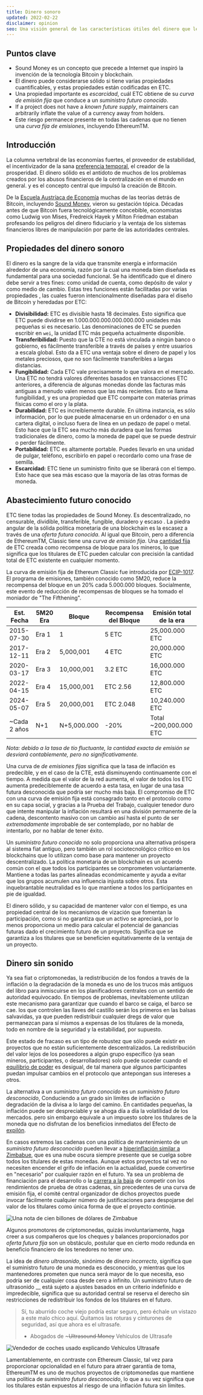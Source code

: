 ```yaml
---
title: Dinero sonoro
updated: 2022-02-22
disclaimer: opinion
seo: Una visión general de las características útiles del dinero que le dan valor y cómo algunos blockchains, incluyendo Ethereum Classic y Bitcoin, Aplicar intencionadamente estas características a su política monetaria para asegurar la descentralización y la longevidad.
---
```


## Puntos clave

- Sound Money es un concepto que precede a Internet que inspiró la invención de la tecnología Bitcoin y blockchain.
- El dinero puede considerarse sólido si tiene varias propiedades cuantificables, y estas propiedades están codificadas en ETC.
- Una propiedad importante es _escarcidad_, cuál ETC obtiene de su _curva de emisión fija_ que conduce a un _suministro futuro conocido_.
- If a project does not have a _known future supply_, maintainers can arbitrarily inflate the value of a currency away from holders.
- Este riesgo permanece presente en todas las cadenas que no tienen una _curva fija de emisiones_, incluyendo EthereumTM.

## Introducción

La columna vertebral de las economías fuertes, el proveedor de estabilidad, el incentivizador de la sana [preferencia temporal](https://www.youtube.com/watch?v=k5XbLm3pEfI), el creador de la prosperidad. El dinero sólido es el antídoto de muchos de los problemas creados por los abusos financieros de la centralización en el mundo en general. y es el concepto central que impulsó la creación de Bitcoin.

De la [Escuela Austríaca de Economía](https://mises.org/topics/bitcoin) muchas de las teorías detrás de Bitcoin, incluyendo [Sound Money](https://mises.org/library/principle-sound-money), vieron su gestación tópica. Décadas antes de que Bitcoin fuera tecnológicamente concebible, economistas como Ludwig von Mises, Fredreick Hayek y Milton Friedman estaban profesando los peligros del dinero fiduciario y la ventaja de los sistemas financieros libres de manipulación por parte de las autoridades centrales.

## Propiedades del dinero sonoro

El dinero es la sangre de la vida que transmite energía e información alrededor de una economía, razón por la cual una moneda bien diseñada es fundamental para una sociedad funcional. Se ha identificado que el dinero debe servir a tres fines: como unidad de cuenta, como depósito de valor y como medio de cambio. Estas tres funciones están facilitadas por varias propiedades [](https://cryptowhat.com/properties-of-sound-money/), las cuales fueron intencionalmente diseñadas para el diseño de Bitcoin y heredadas por ETC:

- **Divisibilidad:** ETC es divisible hasta 18 decimales. Esto significa que ETC puede dividirse en 1.000.000.000.000.000.000 unidades más pequeñas si es necesario. Las denominaciones de ETC se pueden escribir en `wei`, la unidad ETC más pequeña actualmente disponible.
- **Transferibilidad:** Puesto que la CTE no está vinculada a ningún banco o gobierno, es fácilmente transferible a través de países y entre usuarios a escala global. Esto da a ETC una ventaja sobre el dinero de papel y los metales preciosos, que no son fácilmente transferibles a largas distancias.
- **Fungibilidad:** Cada ETC vale precisamente lo que valora en el mercado. Una ETC no tendrá valores diferentes basados en transacciones ETC anteriores, a diferencia de algunas monedas donde las facturas más antiguas a menudo valen menos que las más recientes. Esto se llama fungibilidad, y es una propiedad que ETC comparte con materias primas físicas como el oro y la plata.
- **Durabilidad:** ETC es increíblemente durable. En última instancia, es sólo información, por lo que puede almacenarse en un ordenador o en una cartera digital, o incluso fuera de línea en un pedazo de papel o metal. Esto hace que la ETC sea mucho más duradera que las formas tradicionales de dinero, como la moneda de papel que se puede destruir o perder fácilmente.
- **Portabilidad:** ETC es altamente portable. Puedes llevarlo en una unidad de pulgar, teléfono, escribirlo en papel o recordarlo como una frase de semilla.
- **Escarcidad:** ETC tiene un suministro finito que se liberará con el tiempo. Esto hace que sea más escaso que la mayoría de las otras formas de moneda.

## Abastecimiento futuro conocido

ETC tiene todas las propiedades de Sound Money. Es descentralizado, no censurable, dividible, transferible, fungible, duradero y escaso . La piedra angular de la sólida política monetaria de una blockchain es la escasez a través de una _oferta futura conocida_. Al igual que Bitcoin, pero a diferencia de EthereumTM, Classic tiene una _curva de emisión fija_. Una [cantidad fija](https://etcis.money/) de ETC creada como recompensa de bloque para los mineros, lo que significa que los titulares de ETC pueden calcular con precisión la cantidad total de ETC existente en cualquier momento.

La curva de emisión fija de Ethereum Classic fue introducida por [ECIP-1017](https://ecips.ethereumclassic.org/ECIPs/ecip-1017). El programa de emisiones, también conocido como 5M20, reduce la recompensa del bloque en un 20% cada 5.000.000 bloques. Socialmente, este evento de reducción de recompensas de bloques se ha tomado el moniador de "The Fifthening".

| Est. Fecha   | 5M20 Era | Bloque      | Recompensa del Bloque | Emisión total de la era |
| ------------ | -------- | ----------- | --------------------- | ----------------------- |
| 2015-07-30   | Era 1    | 1           | 5 ETC                 | 25,000.000 ETC          |
| 2017-12-11   | Era 2    | 5,000,001   | 4 ETC                 | 20,000.000 ETC          |
| 2020-03-17   | Era 3    | 10,000,001  | 3.2 ETC               | 16,000.000 ETC          |
| 2022-04-15   | Era 4    | 15,000,001  | ETC 2.56              | 12,800.000 ETC          |
| 2024-05-07   | Era 5    | 20,000,001  | ETC 2.048             | 10,240.000 ETC          |
| ~Cada 2 años | N+1      | N+5,000.000 | -20%                  | Total ~200,000.000 ETC  |

_Nota: debido a la tasa de tío fluctuante, la cantidad exacta de emisión se desviará contablemente, pero no significativamente._

Una curva de _de emisiones fijas_ significa que la tasa de inflación es predecible, y en el caso de la CTE, está disminuyendo continuamente con el tiempo. A medida que el valor de la red aumenta, el valor de todos los ETC aumenta predeciblemente de acuerdo a esta tasa, en lugar de una tasa futura desconocida que podría ser mucho más baja. El compromiso de ETC con una curva de emisión fija está consagrado tanto en el protocolo como en su capa social, y gracias a la Prueba del Trabajo, cualquier tenedor duro que intente manipular la inflación resultará en una división permanente de la cadena, descontento masivo con un cambio así hasta el punto de ser _extremadamente_ improbable de ser contemplado, por no hablar de intentarlo, por no hablar de tener éxito.

Un _suministro futuro conocido_ no solo proporciona una alternativa próspera al sistema fiat antiguo, pero también un rol sociotecnológico crítico en los blockchains que lo utilizan como base para mantener un proyecto descentralizado. La política monetaria de un blockchain es un acuerdo común con el que todos los participantes se comprometen voluntariamente. Mantiene a todas las partes alineadas económicamente y ayuda a evitar que los grupos acumulen una influencia injusta sobre otros. Esta inquebrantable neutralidad es lo que mantiene a todos los participantes en pie de igualdad.

El dinero sólido, y su capacidad de mantener valor con el tiempo, es una propiedad central de los mecanismos de vización que fomentan la participación, como si no garantiza que un activo se apreciará, por lo menos proporciona un medio para calcular el potencial de ganancias futuras dado el crecimiento futuro de un proyecto. Significa que se garantiza a los titulares que se beneficien equitativamente de la ventaja de un proyecto.

## Dinero sin sonido

Ya sea fiat o criptomonedas, la redistribución de los fondos a través de la inflación o la degradación de la moneda es uno de los trucos más antiguos del libro para inmiscuirse en los planificadores centrales con un sentido de autoridad equivocado. En tiempos de problemas, inevitablemente utilizan este mecanismo para garantizar que cuando el barco se caiga, el barco se cae. los que controlen las llaves del castillo serán los primeros en las balsas salvavidas, ya que pueden redistribuir cualquier dregs de valor que permanezcan para sí mismos a expensas de los titulares de la moneda, todo en nombre de la seguridad y la estabilidad, por supuesto.

Este estado de fracaso es un tipo de robustez que sólo puede existir en proyectos que no están suficientemente descentralizados. La redistribución del valor lejos de los poseedores a algún grupo específico (ya sean mineros, participantes, o desarrolladores) solo puede suceder cuando el [equilibrio de poder](/why-classic/decentralism#balancing-power) es desigual, de tal manera que algunos participantes puedan impulsar cambios en el protocolo que antepongan sus intereses a otros.

La alternativa a un _suministro futuro conocido_ es un _suministro futuro desconocido_, Conduciendo a un grado sin límites de inflación o degradación de la divisa a lo largo del camino. En cantidades pequeñas, la inflación puede ser despreciable y se ahoga día a día la volatilidad de los mercados. pero sin embargo equivale a un impuesto sobre los titulares de la moneda que no disfrutan de los beneficios inmediatos del Efecto de [expilón](https://cointelegraph.com/explained/from-cash-to-crypto-the-cantillon-effect-vs-the-nakamoto-effect).

En casos extremos las cadenas con una política de mantenimiento de un _suministro futuro desconocido_ pueden llevar a [hiperinflación similar a Zimbabue](https://en.wikipedia.org/wiki/Hyperinflation_in_Zimbabwe), que es una nube oscura siempre presente que se cuelga sobre todos los titulares de estas monedas. Aunque estos proyectos tal vez no necesiten encender el grifo de inflación en la actualidad, puede convertirse en "necesario" por cualquier razón en el futuro. Ya sea un problema de financiación para el desarrollo o la [carrera a la baja](/why-classic/proof-of-work#the-apr-arms-race) de competir con los rendimientos de prueba de otras cadenas, sin precedentes de una curva de emisión fija, el comité central organizador de dichos proyectos puede invocar fácilmente cualquier número de justificaciones para despojarse del valor de los titulares como única forma de que el proyecto continúe.

![Una nota de cien billones de dólares de Zimbabue](./zimbabwedollar.jpg)

Algunos promotores de criptomonedas, quizás involuntariamente, haga creer a sus compañeros que los cheques y balances proporcionados por _oferta futura fija_ son un obstáculo, postular que en cierto modo redunda en beneficio financiero de los tenedores no tener uno.

La idea de _dinero ultrasonido_, sinónimo de _dinero incorrecto_, significa que el suministro futuro de una moneda es desconocido, y mientras que los mantenedores prometen que nunca será mayor de lo que necesita, eso podría ser de cualquier cosa desde cero a infinito. Un suministro futuro de ultrasonido __ está sujeto a ajustes basados en un criterio indefinido e impredecible, significa que su autoridad central se reserva el derecho sin restricciones de redistribuir los fondos de los titulares en el futuro.

> Sí, tu aburrido coche viejo podría estar seguro, pero échale un vistazo a este malo chico aquí. Quitamos las roturas y cinturones de seguridad, así que ahora es el ultrasafe.
> 
> - Abogados de ~~~Ultrasound Money~~ Vehículos de Ultrasafe

![Vendedor de coches usado explicando Vehículos Ultrasafe](./ultrasafe.jpg)

Lamentablemente, en contraste con Ethereum Classic, tal vez para proporcionar opcionalidad en el futuro para atraer garantía de toma, EthereumTM es uno de muchos proyectos de criptomonedas que mantiene una política de _suministro futuro desconocido_, lo que a su vez significa que los titulares están expuestos al riesgo de una inflación futura sin límites.

